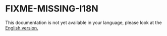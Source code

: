 # FIXME-MISSING-I18N

This documentation is not yet available in your language, please look at the [English version.](../../EN/administration/how-to-use-jwt.md)
